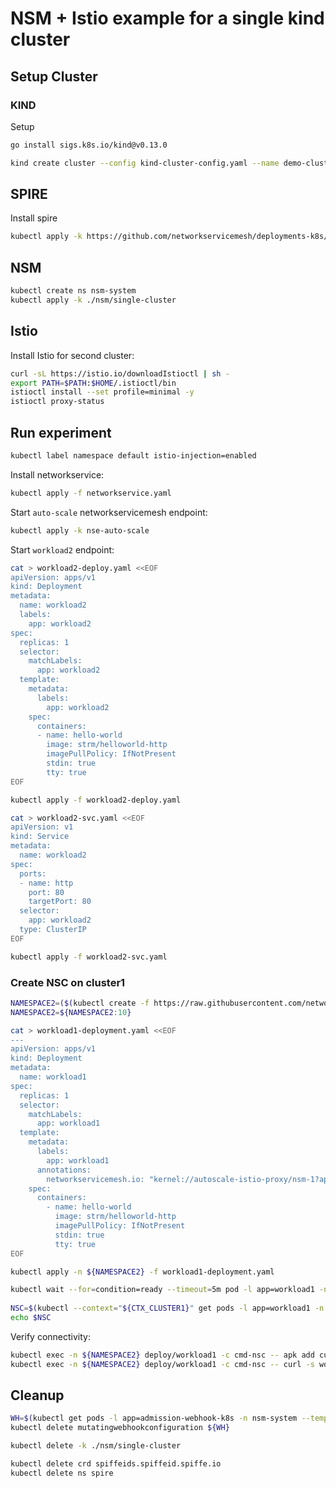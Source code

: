 # NSM + Istio example for a single kind cluster

## Setup Cluster

### KIND
Setup

```bash
go install sigs.k8s.io/kind@v0.13.0 

kind create cluster --config kind-cluster-config.yaml --name demo-cluster
```

## SPIRE

Install spire
```bash
kubectl apply -k https://github.com/networkservicemesh/deployments-k8s/examples/spire?ref=v1.3.1
```

## NSM

```bash
kubectl create ns nsm-system
kubectl apply -k ./nsm/single-cluster
```

## Istio

Install Istio for second cluster:
```bash
curl -sL https://istio.io/downloadIstioctl | sh -
export PATH=$PATH:$HOME/.istioctl/bin
istioctl install --set profile=minimal -y
istioctl proxy-status
```

## Run experiment

```bash
kubectl label namespace default istio-injection=enabled
```

Install networkservice:
```bash
kubectl apply -f networkservice.yaml
```

Start `auto-scale` networkservicemesh endpoint:
```bash
kubectl apply -k nse-auto-scale 
```

Start `workload2` endpoint:
```bash
cat > workload2-deploy.yaml <<EOF
apiVersion: apps/v1
kind: Deployment
metadata:
  name: workload2
  labels:
    app: workload2
spec:
  replicas: 1
  selector:
    matchLabels:
      app: workload2
  template:
    metadata:
      labels:
        app: workload2
    spec:
      containers:
      - name: hello-world
        image: strm/helloworld-http
        imagePullPolicy: IfNotPresent
        stdin: true
        tty: true
EOF

kubectl apply -f workload2-deploy.yaml

cat > workload2-svc.yaml <<EOF
apiVersion: v1
kind: Service
metadata:
  name: workload2
spec:
  ports:
  - name: http
    port: 80
    targetPort: 80
  selector:
    app: workload2
  type: ClusterIP
EOF

kubectl apply -f workload2-svc.yaml

```

### Create NSC on cluster1

```bash
NAMESPACE2=($(kubectl create -f https://raw.githubusercontent.com/networkservicemesh/deployments-k8s/7d08174431e049a31fdaf574e03f12ea965c4f5b/examples/interdomain/usecases/namespace.yaml)[0])
NAMESPACE2=${NAMESPACE2:10}

```

```bash
cat > workload1-deployment.yaml <<EOF
---
apiVersion: apps/v1
kind: Deployment
metadata:
  name: workload1
spec:
  replicas: 1
  selector:
    matchLabels:
      app: workload1
  template:
    metadata:
      labels:
        app: workload1
      annotations:
        networkservicemesh.io: "kernel://autoscale-istio-proxy/nsm-1?app=workload1"
    spec:
      containers:
        - name: hello-world
          image: strm/helloworld-http
          imagePullPolicy: IfNotPresent
          stdin: true
          tty: true
EOF

kubectl apply -n ${NAMESPACE2} -f workload1-deployment.yaml 

kubectl wait --for=condition=ready --timeout=5m pod -l app=workload1 -n ${NAMESPACE2}
 
NSC=$(kubectl --context="${CTX_CLUSTER1}" get pods -l app=workload1 -n ${NAMESPACE2} --template '{{range .items}}{{.metadata.name}}{{"\n"}}{{end}}')
echo $NSC

```

Verify connectivity:
```bash
kubectl exec -n ${NAMESPACE2} deploy/workload1 -c cmd-nsc -- apk add curl
kubectl exec -n ${NAMESPACE2} deploy/workload1 -c cmd-nsc -- curl -s workload1.default
```

## Cleanup

```bash
WH=$(kubectl get pods -l app=admission-webhook-k8s -n nsm-system --template '{{range .items}}{{.metadata.name}}{{"\n"}}{{end}}')
kubectl delete mutatingwebhookconfiguration ${WH}

kubectl delete -k ./nsm/single-cluster

kubectl delete crd spiffeids.spiffeid.spiffe.io
kubectl delete ns spire
```